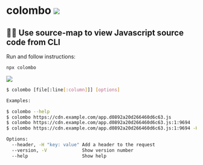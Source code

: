 # colombo [![](https://img.shields.io/npm/v/colombo.svg)](https://www.npmjs.com/package/colombo)

## 🕵️‍♂️ Use source-map to view Javascript source code from CLI

Run and follow instructions:

```bash
npx colombo
```

![](https://user-images.githubusercontent.com/516342/103102893-ef27da00-4626-11eb-928a-9c67c077520d.gif)

```bash
$ colombo [file[:line[:column]]] [options]

Examples:

$ colombo --help
$ colombo https://cdn.example.com/app.d0892a20d266460d6c63.js
$ colombo https://cdn.example.com/app.d0892a20d266460d6c63.js:1:9694
$ colombo https://cdn.example.com/app.d0892a20d266460d6c63.js:1:9694 -H "Access-Token: 1234"

Options:
  --header, -H "key: value" Add a header to the request
  --version, -V             Show version number
  --help                    Show help
```
